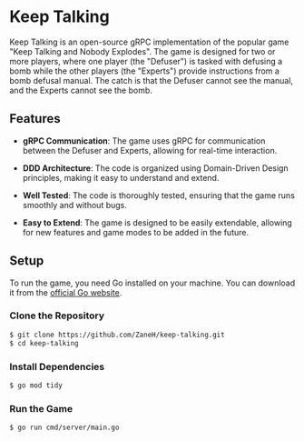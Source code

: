 # Keep Talking

Keep Talking is an open-source gRPC implementation of the popular game "Keep Talking and Nobody Explodes". The game is designed for two or more players, where one player (the "Defuser") is tasked with defusing a bomb while the other players (the "Experts") provide instructions from a bomb defusal manual. The catch is that the Defuser cannot see the manual, and the Experts cannot see the bomb.

## Features

- **gRPC Communication**: The game uses gRPC for communication between the Defuser and Experts, allowing for real-time interaction.
- **DDD Architecture**: The code is organized using Domain-Driven Design principles, making it easy to understand and extend.
- **Well Tested**: The code is thoroughly tested, ensuring that the game runs smoothly and without bugs.

- **Easy to Extend**: The game is designed to be easily extendable, allowing for new features and game modes to be added in the future.

## Setup

To run the game, you need Go installed on your machine. You can download it from the [official Go website](https://go.dev/dl/).

### Clone the Repository

```bash
$ git clone https://github.com/ZaneH/keep-talking.git
$ cd keep-talking
```

### Install Dependencies

```bash
$ go mod tidy
```

### Run the Game
```bash
$ go run cmd/server/main.go
```